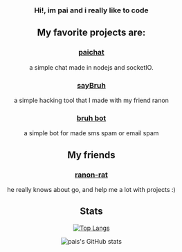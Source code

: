 <div align ="center">

### Hi!, im pai and i really like to code

## My favorite projects are:
  
<a href="https://chat-pai.herokuapp.com/"> <h3>paichat</h3> </a> a simple chat made in nodejs and socketIO.

<a href="https://github.com/ranon-rat/sayBruh"> <h3>sayBruh</h3> </a> a simple hacking tool that I made with my friend ranon
  
<a href="https://github.com/ELPanaJose/bruh-bot"><h3>bruh bot</h3></a> a simple bot for made sms spam or email spam

## My friends

<a href="https://github.com/ranon-rat"><h3>ranon-rat</h3></a> he really knows about go, and help me a lot with projects :)

## Stats

<p>
  
[![Top Langs](https://github-readme-stats.vercel.app/api/top-langs/?username=ELPanaJose&langs_count=8)](https://github.com/anuraghazra/github-readme-stats)

![pais's GitHub stats](https://github-readme-stats.vercel.app/api?username=ELPanaJose&show_icons=true&theme=radical)

</p>

</div>

